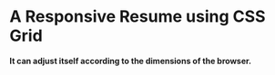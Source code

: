 # A Responsive Resume using CSS Grid
**It can adjust itself according to the dimensions of the browser.**
